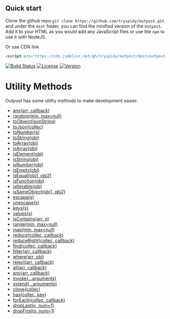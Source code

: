 ## Quick start

Clone the github repo `git clone https://github.com/tryspidy/outpost.git` and under the `dest` folder, you can find the minified version of the `Outpost`. Add it to your HTML as you would add any JavaScript files or use the `npm` to use it with NodeJS.

Or use CDN link

```html
<script src="https://cdn.jsdelivr.net/gh/tryspidy/outpost/dest/outpost.min.js"></script>
```

[![Build Status](https://travis-ci.org/tryspidy/outpost.svg?branch=master)](https://travis-ci.org/tryspidy/outpost)
[![License](https://img.shields.io/github/license/tryspidy/outpost.svg)](https://github.com/tryspidy/outpost/blob/master/LICENSE)
[![Version](https://img.shields.io/github/release/tryspidy/outpost.svg)](https://github.com/tryspidy/outpost/releases/latest)


# Utility Methods

Outpost has some utility methods to make development easier.


- [any(arr, callback)](#util-method-any)
- [random(min, max=null)](#util-method-random)
- [toObject(jsonString)](#util-method-toObject)
- [toJson(collec)](#util-method-toJson)
- [toNumber(s)](#util-method-toNumber)
- [toString(obj)](#util-method-toString)
- [toArray(obj)](#util-method-toArray)
- [isArray(obj)](#util-method-isArray)
- [isElement(obj)](#util-method-isElement)
- [isString(obj)](#util-method-isString)
- [isNumber(obj)](#util-method-isNumber)
- [isEmpty(obj)](#util-method-isEmpty)
- [isEqual(obj1, obj2)](#util-method-isEqual)
- [isFunction(obj)](#util-method-isFunction)
- [isIterable(obj)](#util-method-isIterable)
- [isSameObject(obj1, obj2)](#util-method-isSameObject)
- [escape(s)](#util-method-escape)
- [unescape(s)](#util-method-unescape)
- [keys(s)](#util-method-keys)
- [values(s)](#util-method-values)
- [isContains(arr, o)](#util-method-isContains)
- [range(min, max=null)](#util-method-range)
- [map(min, max=null)](#util-method-map)
- [reduce(collec, callback)](#util-method-reduce)
- [reduceRight(collec, callback)](#util-method-reduceRight)
- [find(collec, callback)](#util-method-find)
- [filter(arr, callback)](#util-method-filter)
- [where(arr, obj)](#util-method-where)
- [reject(arr, callback)](#util-method-reject)
- [all(arr, callback)](#util-method-all)
- [any(arr, callback)](#util-method-any)
- [invoke(...arguments)](#util-method-invoke)
- [extend(...arguments)](#util-method-extend)
- [clone(collec)](#util-method-clone)
- [has(collec, key)](#util-method-has)
- [forEach(collec, callback)](#util-method-forEach)
- [dropLast(o, num=1)](#util-method-dropLast)
- [dropFirst(o, num=1)](#util-method-dropFirst)
